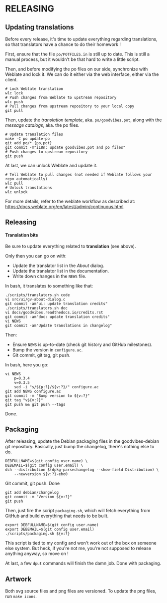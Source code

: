 RELEASING
=========



Updating translations
---------------------

Before every release, it's time to update everything regarding translations, so
that translators have a chance to do their homework !

First, ensure that the file `po/POTFILES.in` is still up to date. This is still
a manual process, but it wouldn't be that hard to write a little script.

Then, and before modifying the po files on our side, synchronize with Weblate
and lock it. We can do it either via the web interface, either via the client.

	# Lock Weblate translation
	wlc lock
	# Push changes from Weblate to upstream repository
	wlc push
	# Pull changes from upstream repository to your local copy
	git pull

Then, update the *translation template*, aka. `po/goodvibes.pot`, along with
the *message catalogs*, aka. the po files.

	# Update translation files
	make -C po update-po
	git add po/*.{po,pot}
	git commit -m"i18n: update goodvibes.pot and po files"
	# Push changes to upstream repository
	git push

At last, we can unlock Weblate and update it.

	# Tell Weblate to pull changes (not needed if Weblate follows your repo automatically)
	wlc pull
	# Unlock translations
	wlc unlock

For more details, refer to the weblate workflow as described at:
<https://docs.weblate.org/en/latest/admin/continuous.html>.




Releasing
---------

#### Translation bits

Be sure to update everything related to **translation** (see above).

Only then you can go on with:

- Update the translator list in the *About* dialog.
- Update the translator list in the documentation.
- Write down changes in the `NEWS` file.

In bash, it translates to something like that:

	./scripts/translators.sh code
	vi src/ui/gv-about-dialog.c
	git commit -am"ui: update translation credits"
	./scripts/translators.sh doc
	vi docs/goodvibes.readthedocs.io/credits.rst
	git commit -am"doc: update translation credits"
	vi NEWS
	git commit -am"Update translations in changelog"

Then:

- Ensure `NEWS` is up-to-date (check git history and GitHub milestones).
- Bump the version in `configure.ac`.
- Git commit, git tag, git push.

In bash, here you go:

	vi NEWS
        p=0.3.4
        v=0.3.5
        sed -i "s/${p:?}/${v:?}/" configure.ac
	git add NEWS configure.ac
	git commit -m "Bump version to ${v:?}"
	git tag "v${v:?}"
	git push && git push --tags

Done.



Packaging
---------

After releasing, update the Debian packaging files in the goodvibes-debian git
repository. Basically, just bump the changelog, there's nothing else to do.

	DEBFULLNAME=$(git config user.name) \
	DEBEMAIL=$(git config user.email) \
	dch --distribution $(dpkg-parsechangelog --show-field Distribution) \
	    --newversion ${v:?}-ebo0

Git commit, git push. Done

	git add debian/changelog
	git commit -m "Version ${v:?}"
	git push

Then, just fire the script `packaging.sh`, which will fetch everything from
GitHub and build everything that needs to be built.

	export DEBFULLNAME=$(git config user.name)
	export DEBEMAIL=$(git config user.email)
	./scripts/packaging.sh ${v:?}

This script is tied to my config and won't work out of the box on someone else
system. But heck, if you're not me, you're not supposed to release anything
anyway, so move on !

At last, a few `dput` commands will finish the damn job. Done with packaging.




Artwork
-------

Both svg source files and png files are versioned. To update the png files, run
`make icons`.
